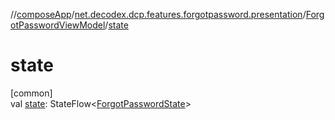 //[composeApp](../../../index.md)/[net.decodex.dcp.features.forgotpassword.presentation](../index.md)/[ForgotPasswordViewModel](index.md)/[state](state.md)

# state

[common]\
val [state](state.md): StateFlow&lt;[ForgotPasswordState](../-forgot-password-state/index.md)&gt;
